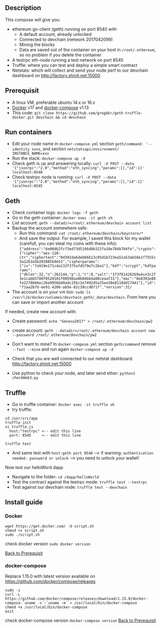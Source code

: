 ## Description
This compose will give you:
- ethereum go-client (geth) running on port 8540 with
  - A default account, already unlocked
  - Connected to devchain (network 2017042099)
  - Mining the blocks
  - Data are saved out of the container on your host in `/root/.ethereum`, so no problem if you delete the container
- A testrpc eth-node running a test network on port 8545
- Truffle: where you can test and deploy a simple smart contract
- Netstats: which will collect and send your node perf to our devchain dashboard on http://factory.shinit.net:15000

## Prerequisit
- A linux VM, preferable ubuntu 14.x or 16.x
- [Docker](#docker) v17 and [docker-compose](#docker-compose) v1.13 
- This code: `git clone https://github.com/gregbkr/geth-truffle-docker.git devchain && cd devchain`

## Run containers

- Edit your node name in `docker-compose.yml` section `geth/command: '--identity xxxx`, and section `netstatsapi/environment/ INSTANCE_NAME=xxx`
- Run the stack: `docker-compose up -d`
- Check geth is up and answering locally: `curl -X POST --data '{"jsonrpc":"2.0","method":"eth_syncing","params":[],"id":1}' localhost:8540`
- Check testrpc node is running: `curl -X POST --data '{"jsonrpc":"2.0","method":"eth_syncing","params":[],"id":1}' localhost:8545`

## Geth
- Check container logs: `docker logs -f geth`
- Go in the geth container: `docker exec -it geth sh`
- List account: `geth --datadir=/root/.ethereum/devchain account list`
- Backup the account somewhere safe:
  - Run this command: `cat /root/.ethereum/devchain/keystore/*`
  - And save the output. For example, I saved this block for my wallet (carefull, you can steal my coins with these info):
`{"address":"6e068b2fcf3ed73d5166d0b322fa10e784b7b4fe","crypto":{"cipher":"aes-128-ctr","ciphertext":"0d392da6deb66b13c95d1b723ea51a53ab58e1f7555c3a1263a5b203885b9e51","cipherparams":{"iv":"7a919e171cda132f375afd5f9e7c2ba1"},"kdf":"scrypt","kdfparams":{"dklen":32,"n":262144,"p":1,"r":8,"salt":"1f3f814262b9a4ce3c2f3e1cabb5788f0520101f00598aa0b84bbda08ceaaf31"},"mac":"8e8393e86fe2278666ec26e9956b49adc25bc2e7492d5a25ee30e8118dd17441"},"id":"71aa2bfd-ee91-4206-ab5e-82c38ccd071f","version":3}/`
- The account is on your vm too: `sudo ls /var/lib/docker/volumes/devchain_geth/_data/devchain`. From here you can save or import another account

If needed, create new account with:
- Create password: `echo "Geneva2017" > /root/.ethereum/devchain/pw2`
- create account: `geth --datadir=/root/.ethereum/devchain account new --password /root/.ethereum/devchain/pw2`

- Don't want to mine? In `docker-compose.yml` section `geth/command` remove `--fast --mine` and run again `docker-compose up -d`
- Check that you are well connected to our netstat dashboard: http://factory.shinit.net:15000
- Use python to check your node, and later send ether: `python3 checkWeb3.py`

## Truffle
- Go in truffle container:  `docker exec -it truffle sh`
- try truffle:
```
cd /usr/src/app
truffle init
vi truffle.js
  host:"testrpc" <-- edit this line
  port: 8545     <-- edit this line

truffle test
```
- And same test with `host:geth port 8540` --> if warning: `authentication needed: password or unlock` --> you need to unlock your wallet!

Now test our helloWord dapp
- Navigate to the folder: `cd /dapp/helloWorld`
- Test the contract against the testrpc mode: `truffle test --testrpc`
- Test against our devchain node: `truffle test --devchain`

## Install guide
### Docker
```
wget https://get.docker.com/ -O script.sh
chmod +x script.sh
sudo ./script.sh
```
check docker version `sudo docker version`

[Back to Prerequisit](#prerequisit)

### docker-compose
Replace 1.15.0 with latest version available on https://github.com/docker/compose/releases 
```
sudo -i
curl -L https://github.com/docker/compose/releases/download/1.15.0/docker-compose-`uname -s`-`uname -m` > /usr/local/bin/docker-compose
chmod +x /usr/local/bin/docker-compose
exit
```
check docker-compose version `docker-compose version`
[Back to Prerequisit](#prerequisit)
